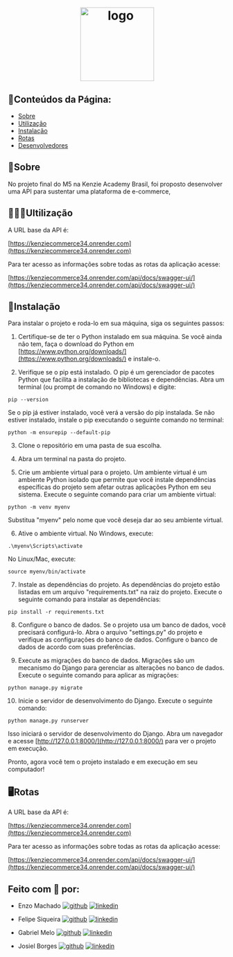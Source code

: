 <h1 align="center">
     <img src="https://imgbox.com/gEEprD6h" alt="logo" width=170>
</h1>

## 📃Conteúdos da Página:

-   [Sobre](#Sobre)
-   [Utilização](#Utilização)
-   [Instalação](#Instalação)
-   [Rotas](#Rotas)
-   [Desenvolvedores](#Feito-com-🤍-por)

## 📜Sobre

No projeto final do M5 na Kenzie Academy Brasil, foi proposto desenvolver uma API para sustentar uma plataforma de e-commerce,

## 👩🏻‍💻Ultilização

A URL base da API é:

[https://kenziecommerce34.onrender.com](https://kenziecommerce34.onrender.com)

Para ter acesso as informações sobre todas as rotas da aplicação acesse:

[https://kenziecommerce34.onrender.com/api/docs/swagger-ui/](https://kenziecommerce34.onrender.com/api/docs/swagger-ui/)

## 💾Instalação

Para instalar o projeto e roda-lo em sua máquina, siga os seguintes passos:

1. Certifique-se de ter o Python instalado em sua máquina. Se você ainda não tem, faça o download do Python em [https://www.python.org/downloads/](https://www.python.org/downloads/) e instale-o.

2. Verifique se o pip está instalado. O pip é um gerenciador de pacotes Python que facilita a instalação de bibliotecas e dependências. Abra um terminal (ou prompt de comando no Windows) e digite:

`pip --version`

Se o pip já estiver instalado, você verá a versão do pip instalada. Se não estiver instalado, instale o pip executando o seguinte comando no terminal:

`python -m ensurepip --default-pip`

3. Clone o repositório em uma pasta de sua escolha.

4. Abra um terminal na pasta do projeto.

5. Crie um ambiente virtual para o projeto. Um ambiente virtual é um ambiente Python isolado que permite que você instale dependências específicas do projeto sem afetar outras aplicações Python em seu sistema. Execute o seguinte comando para criar um ambiente virtual:

`python -m venv myenv`

Substitua "myenv" pelo nome que você deseja dar ao seu ambiente virtual.

6. Ative o ambiente virtual. No Windows, execute:

`.\myenv\Scripts\activate`

No Linux/Mac, execute:

`source myenv/bin/activate`

7. Instale as dependências do projeto. As dependências do projeto estão listadas em um arquivo "requirements.txt" na raiz do projeto. Execute o seguinte comando para instalar as dependências:

`pip install -r requirements.txt`

8. Configure o banco de dados. Se o projeto usa um banco de dados, você precisará configurá-lo. Abra o arquivo "settings.py" do projeto e verifique as configurações do banco de dados. Configure o banco de dados de acordo com suas preferências.

9. Execute as migrações do banco de dados. Migrações são um mecanismo do Django para gerenciar as alterações no banco de dados. Execute o seguinte comando para aplicar as migrações:

`python manage.py migrate`

10. Inicie o servidor de desenvolvimento do Django. Execute o seguinte comando:

`python manage.py runserver`

Isso iniciará o servidor de desenvolvimento do Django. Abra um navegador e acesse [http://127.0.0.1:8000/](http://127.0.0.1:8000/) para ver o projeto em execução.

Pronto, agora você tem o projeto instalado e em execução em seu computador!

## 🖥️Rotas

A URL base da API é:

[https://kenziecommerce34.onrender.com](https://kenziecommerce34.onrender.com)

Para ter acesso as informações sobre todas as rotas da aplicação acesse:

[https://kenziecommerce34.onrender.com/api/docs/swagger-ui/](https://kenziecommerce34.onrender.com/api/docs/swagger-ui/)

## Feito com 🤍 por:

-   Enzo Machado [![github](https://img.shields.io/badge/github-6e5494?style=for-the-badge&logo=github&logoColor=white)](https://github.com/m4chado) [![linkedin](https://img.shields.io/badge/linkedin-0A66C2?style=for-the-badge&logo=linkedin&logoColor=white)](https://www.linkedin.com/in/enzomachado01/)

-   Felipe Siqueira [![github](https://img.shields.io/badge/github-6e5494?style=for-the-badge&logo=github&logoColor=white)](https://github.com/FelipeSiqueiraDev) [![linkedin](https://img.shields.io/badge/linkedin-0A66C2?style=for-the-badge&logo=linkedin&logoColor=white)](https://www.linkedin.com/in/felipe-o-siqueira/)

-   Gabriel Melo [![github](https://img.shields.io/badge/github-6e5494?style=for-the-badge&logo=github&logoColor=white)](https://github.com/g4br1elm3l0) [![linkedin](https://img.shields.io/badge/linkedin-0A66C2?style=for-the-badge&logo=linkedin&logoColor=white)](https://www.linkedin.com/in/gabrielmelo98dev/)

-   Josiel Borges [![github](https://img.shields.io/badge/github-6e5494?style=for-the-badge&logo=github&logoColor=white)](https://github.com/ojosiels) [![linkedin](https://img.shields.io/badge/linkedin-0A66C2?style=for-the-badge&logo=linkedin&logoColor=white)](https://www.linkedin.com/in/ojosiels/)
